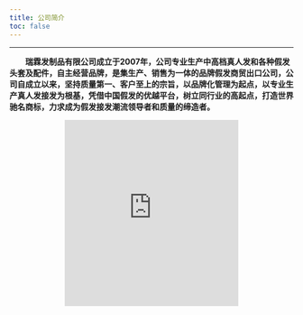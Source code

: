 ```yaml
---
title: 公司简介
toc: false
---
```



<style type="text/css">
	strong a {
		color: #747474;
	}
	.player {
		text-align: center;
		margin: .5em auto 0;
		width: 100%;
		max-width: 22em;
	}
	.player br {
		display: none;
	}
	.sign {
		text-align: right;
		font-style: italic;
	}
	#ds-recent-visitors {
		margin: 0;
		padding: 0;
	}
	#ds-recent-visitors div img {
		display: inline-block !important;
		width: 56px !important;
		height: 56px !important;
		border-radius: 50%;
		border: 1px solid #ddd;
		padding: 2px;
		box-shadow: 1px 1px 1px rgba(0,0,0, .15);
	}
	.article-entry img:first-child {
		display: block;
	}
	.article-entry span {
		font-family: Arial;
	}
	#ds-hot-posts {
		display: none;
	}
</style>

---

　　**瑞霖发制品有限公司成立于2007年，公司专业生产中高档真人发和各种假发头套及配件，自主经营品牌，是集生产、销售为一体的品牌假发商贸出口公司，公司自成立以来，坚持质量第一、客户至上的宗旨，以品牌化管理为起点，以专业生产真人发接发为根基，凭借中国假发的优越平台，树立同行业的高起点，打造世界驰名商标，力求成为假发接发潮流领导者和质量的缔造者。**



<div class="player">
<iframe scrolling="auto" frameborder="no" border="0" marginwidth="0" marginheight="0" width=100% height=330 src="http://music.163.com/outchain/player?type=0&id=112513213&auto=0&height=430"></iframe>
</div>

<ul class="ds-recent-visitors" data-num-items="30" data-avatar-size="56"></ul>